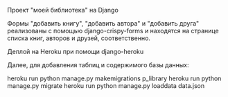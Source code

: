 Проект "моей библиотека" на Django


Формы "добавить книгу", "добавить автора" и "добавить друга" реализованы с помощью django-crispy-forms и находятся на странице списка книг, авторов и друзей, соответственно.


Деплой на Heroku при помощи django-heroku

Далее, для добавления таблиц и содержимого базы данных:

heroku run python manage.py makemigrations p_library
heroku run python manage.py migrate
heroku run python manage.py loaddata data.json

